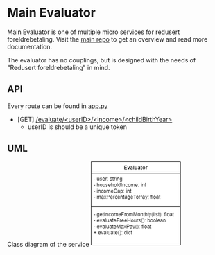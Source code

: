 # Main Evaluator

Main Evaluator is one of multiple micro services for redusert foreldrebetaling. Visit the [main repo](https://github.com/Altinn/summer-camp-2021) to get an overview and read more documentation.

The evaluator has no couplings, but is designed with the needs of "Redusert foreldrebetaling" in mind. 

## API
Every route can be found in [app.py](https://github.com/Digihelgeland-Sommercamp/evaluator/blob/main/app.py) 

* [GET] [/evaluate/\<userID>/\<income>/\<childBirthYear>](https://app.swaggerhub.com/apis/Johannes-s-b/Evaluator/0.1)
   * userID is should be a unique token

## UML
Class diagram of the service
![Class diagram of the service](https://github.com/Altinn/summer-camp-2021/blob/main/Documentation/UML/Evaluator/Evaluator_klassediagram.png "Class diagram of the service")
